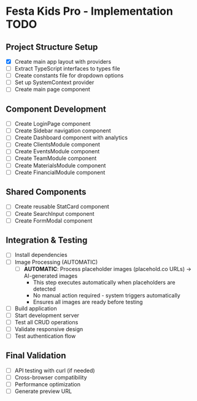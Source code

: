 # Festa Kids Pro - Implementation TODO

## Project Structure Setup
- [x] Create main app layout with providers
- [ ] Extract TypeScript interfaces to types file
- [ ] Create constants file for dropdown options
- [ ] Set up SystemContext provider
- [ ] Create main page component

## Component Development
- [ ] Create LoginPage component
- [ ] Create Sidebar navigation component
- [ ] Create Dashboard component with analytics
- [ ] Create ClientsModule component
- [ ] Create EventsModule component
- [ ] Create TeamModule component
- [ ] Create MaterialsModule component
- [ ] Create FinancialModule component

## Shared Components
- [ ] Create reusable StatCard component
- [ ] Create SearchInput component
- [ ] Create FormModal component

## Integration & Testing
- [ ] Install dependencies
- [ ] Image Processing (AUTOMATIC)
  - [ ] **AUTOMATIC**: Process placeholder images (placehold.co URLs) → AI-generated images
    - This step executes automatically when placeholders are detected
    - No manual action required - system triggers automatically
    - Ensures all images are ready before testing
- [ ] Build application
- [ ] Start development server
- [ ] Test all CRUD operations
- [ ] Validate responsive design
- [ ] Test authentication flow

## Final Validation
- [ ] API testing with curl (if needed)
- [ ] Cross-browser compatibility
- [ ] Performance optimization
- [ ] Generate preview URL